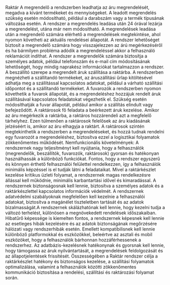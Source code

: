 Raktár
A megrendelő a rendszerben leadhatja az áru megrendelését, megadva a kívánt
termékeket és mennyiségeket. A leadott megrendelés szükség esetén módosítható,
például a darabszám vagy a termék típusának változása esetén. A rendszer a
megrendelés leadása után 24 órával lezárja a megrendelést, utána már nem
módosítható. A megrendelések leadása után a megrendelő számára elérhető a
megrendelések megtekintése, ahol nyomon követheti az aktuális rendelései állapotát. A
rendszer lehetőséget biztosít a megrendelő számára hogy visszajelezzen az árú
megérkezéséről és ha bármilyen probléma adódik a megrendeléssel akkor a felhasználó
reklamációt indíthat. A rendszer a megrendelők számára biztosítja a személyes adatok,
például telefonszám és e-mail cím módosításának lehetőségét, hogy mindig naprakész
információkat tartalmazzon a rendszer.
A beszállító szerepe a megrendelt áruk szállítása a raktárba. A rendszerben megnézheti a
szállítandó termékeket, az áruszállítási űrlap kitöltésével adhatja meg a szállítással
kapcsolatos adatokat, például a várható szállítási időpontot és a szállítandó termékeket.
A fuvarozók a rendszerben nyomon követhetik a fuvarok állapotát, és a megrendeléshez
hozzájuk rendelt áruk szállításával kapcsolatos feladatokat végezhetik el. Szükség esetén
módosíthatják a fuvar állapotát, például amikor a szállítás elindult vagy befejeződött.
A raktárosok fő feladata a beérkezett áruk kezelése. Amikor az áru megérkezik a raktárba,
a raktáros hozzárendeli azt a megfelelő tárhelyhez. Ezen túlmenően a raktárosok
felelősek az áru kiadásának jelzéséért is, amikor az áru elhagyja a raktárt. A raktárosok
szintén megtekinthetik a rendszerben a megrendeléseket, és hozzá tudnak rendelni egy
fuvarozót a megrendeléshez, biztosítva ezzel a logisztikai folyamatok zökkenőmentes
működését.
Nemfunkcionális követelmények:
A rendszernek nagy teljesítményt kell nyújtania, hogy a felhasználók (megrendelők,
beszállítók, fuvarozók, raktárosok) gyorsan és hatékonyan használhassák a különböző
funkciókat. Fontos, hogy a rendszer egyszerű és könnyen érthető felhasználói felülettel
rendelkezzen, így a felhasználók minimális képzéssel is el tudják látni a feladataikat.
Mivel a raktárkészlet kezelése kritikus üzleti folyamat, a rendszernek magas
rendelkezésre állással kell működnie, minimális karbantartási idővel és kimaradással. A
rendszernek biztonságosnak kell lennie, biztosítva a személyes adatok és a
raktárkészlettel kapcsolatos információk védelmét. A rendszernek adatvédelmi
szabályoknak megfelelően kell kezelnie a felhasználói adatokat, biztosítva a magánélet
tiszteletben tartását és az adatok bizalmasságát.A rendszernek skálázhatónak kell lennie, hogy kezelni tudja a változó terhelést,
különösen a megnövekedett rendelések időszakaiban. Hibatűrő képessége is kiemelten
fontos, a rendszernek képesnek kell lennie az esetleges hibák kezelésére és az adatok
biztonságának megőrzésére hálózati vagy rendszerhibák esetén. Emellett
kompatibilisnek kell lennie különböző platformokkal és eszközökkel, beleértve az asztali
és mobil eszközöket, hogy a felhasználók bárhonnan hozzáférhessenek a rendszerhez.
Az adatbázis-kezelésnek hatékonynak és gyorsnak kell lennie, hogy támogassa az áruk
nyilvántartását, a megrendelések feldolgozását és az állapotjelentések frissítését.
Összességében a Raktár rendszer célja a raktárkészlet hatékony és biztonságos kezelése,
a szállítási folyamatok optimalizálása, valamint a felhasználók közötti zökkenőmentes
kommunikáció biztosítása a rendelési, szállítási és raktározási folyamat során.